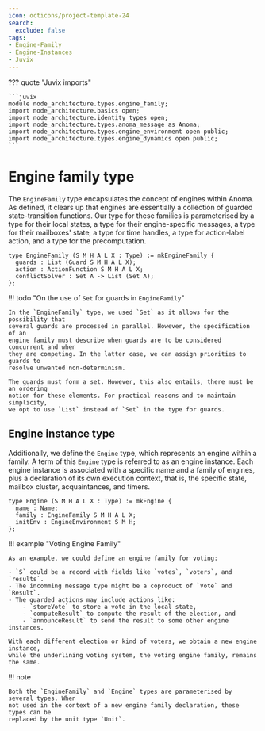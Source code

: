 ```yaml
---
icon: octicons/project-template-24
search:
  exclude: false
tags:
- Engine-Family
- Engine-Instances
- Juvix
---
```


??? quote "Juvix imports"

    ```juvix
    module node_architecture.types.engine_family;
    import node_architecture.basics open;
    import node_architecture.identity_types open;
    import node_architecture.types.anoma_message as Anoma;
    import node_architecture.types.engine_environment open public;
    import node_architecture.types.engine_dynamics open public;
    ```

# Engine family type

The `EngineFamily` type encapsulates the concept of engines within Anoma. As
defined, it clears up that engines are essentially a collection of guarded
state-transition functions. Our type for these families is parameterised by a
type for their local states, a type for their engine-specific messages, a type
for their mailboxes' state, a type for time handles, a type for action-label
action, and a type for the precomputation.

```juvix
type EngineFamily (S M H A L X : Type) := mkEngineFamily {
  guards : List (Guard S M H A L X);
  action : ActionFunction S M H A L X;
  conflictSolver : Set A -> List (Set A);
};
```

!!! todo "On the use of `Set` for guards in `EngineFamily`"

    In the `EngineFamily` type, we used `Set` as it allows for the possibility that
    several guards are processed in parallel. However, the specification of an
    engine family must describe when guards are to be considered concurrent and when
    they are competing. In the latter case, we can assign priorities to guards to
    resolve unwanted non-determinism.

    The guards must form a set. However, this also entails, there must be an ordering
    notion for these elements. For practical reasons and to maintain simplicity,
    we opt to use `List` instead of `Set` in the type for guards.

## Engine instance type

Additionally, we define the `Engine` type, which represents an engine within a family.
A term of this `Engine` type is referred to as an engine instance. Each engine instance
is associated with a specific name and a family of engines, plus a declaration of its own
execution context, that is, the specific state, mailbox cluster, acquaintances, and timers.

```juvix
type Engine (S M H A L X : Type) := mkEngine {
  name : Name;
  family : EngineFamily S M H A L X;
  initEnv : EngineEnvironment S M H;
};
```

!!! example "Voting Engine Family"

    As an example, we could define an engine family for voting:

    - `S` could be a record with fields like `votes`, `voters`, and `results`.
    - The incomming message type might be a coproduct of `Vote` and `Result`.
    - The guarded actions may include actions like:
        - `storeVote` to store a vote in the local state,
        - `computeResult` to compute the result of the election, and
        - `announceResult` to send the result to some other engine instances.

    With each different election or kind of voters, we obtain a new engine instance,
    while the underlining voting system, the voting engine family, remains the same.

!!! note

    Both the `EngineFamily` and `Engine` types are parameterised by several types. When
    not used in the context of a new engine family declaration, these types can be
    replaced by the unit type `Unit`.
